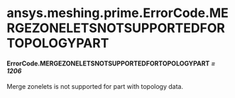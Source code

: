 <a id="ansys-meshing-prime-errorcode-mergezoneletsnotsupportedfortopologypart"></a>

# ansys.meshing.prime.ErrorCode.MERGEZONELETSNOTSUPPORTEDFORTOPOLOGYPART

<a id="ansys.meshing.prime.ErrorCode.MERGEZONELETSNOTSUPPORTEDFORTOPOLOGYPART"></a>

#### ErrorCode.MERGEZONELETSNOTSUPPORTEDFORTOPOLOGYPART *= 1206*

Merge zonelets is not supported for part with topology data.

<!-- !! processed by numpydoc !! -->
